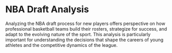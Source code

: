 # NBA Draft Analysis

Analyzing the NBA draft process for new players offers perspective on how professional basketball teams build their rosters, strategize for success, and adapt to the evolving nature of the sport. This analysis is particularly important for understanding the decisions that shape the careers of young athletes and the competitive dynamics of the league.
